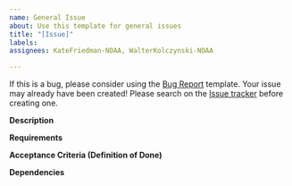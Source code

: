 ```yaml
---
name: General Issue
about: Use this template for general issues
title: "[Issue]"
labels: 
assignees: KateFriedman-NOAA, WalterKolczynski-NOAA

---
```



If this is a bug, please consider using the [Bug Report](./bug_report.md) template.
Your issue may already have been created!
Please search on the [Issue tracker](https://github.com/NOAA-EMC/global-workflow/issues) before creating one.
<!--
Please look through the existing issues to see if this issue has been created.
If so, please consider using that Issue to add any additional information.
-->

**Description**
<!-- Provide a detailed description of this issue. -->
<!-- What problem needs to be fixed? -->
<!-- What new capability needs to be added? -->

**Requirements**
<!-- If this is a new feature:  -->
<!-- What does the new code need to accomplish? -->
<!-- Does it require an update to version of software (e.g. modules of NCEPLibs, NetCDF, etc., or GFS components e.g. UFS-Weather-Model, GSI, etc., or updates to system tools e.g. python3) -->
<!-- If this is a bugfix: What is the expected behavior? -->

**Acceptance Criteria (Definition of Done)**
<!-- What does it mean for this to be finished? -->

**Dependencies**
<!-- What must be done before this can be done?  Add issue dependencies as appropriate e.g. depends on #IssueNumber -->
<!-- Does this block progress on other issues? Add this issue as a dependency to other issues as appropriate e.g. #IssueNumber has a dependency on this issue -->